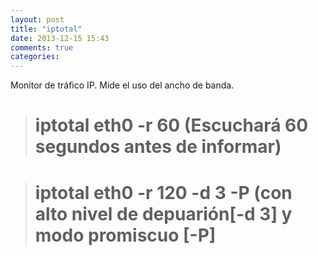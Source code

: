 ```yaml
---
layout: post
title: "iptotal"
date: 2013-12-15 15:43
comments: true
categories: 
---
```

Monitor de tráfico IP. Mide el uso del ancho de banda.

># iptotal eth0 -r 60 (Escuchará 60 segundos antes de informar)

># iptotal eth0 -r 120 -d 3 -P  (con alto nivel de depuarión[-d 3] y modo promiscuo [-P]

